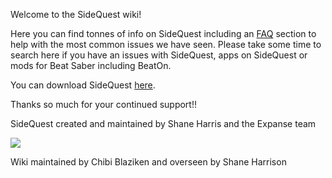Welcome to the SideQuest wiki!

Here you can find tonnes of info on SideQuest including an [FAQ](https://github.com/the-expanse/SideQuest/wiki/FAQ) section to help with the most common issues we have seen. Please take some time to search here if you have an issues with SideQuest, apps on SideQuest or mods for Beat Saber including BeatOn. 

You can download SideQuest [here](https://sidequestvr.com/#/download).

Thanks so much for your continued support!!

SideQuest created and maintained by Shane Harris and the Expanse team

![](https://cdn.discordapp.com/attachments/608376262347587595/609908417146126336/Screenshot_424.png)

Wiki maintained by Chibi Blaziken and overseen by Shane Harrison